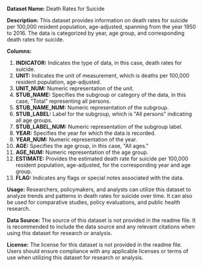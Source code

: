 
**Dataset Name:** Death Rates for Suicide

**Description:**
This dataset provides information on death rates for suicide per 100,000 resident population, age-adjusted, spanning from the year 1950 to 2016. The data is categorized by year, age group, and corresponding death rates for suicide.

**Columns:**
1. **INDICATOR:** Indicates the type of data, in this case, death rates for suicide.
2. **UNIT:** Indicates the unit of measurement, which is deaths per 100,000 resident population, age-adjusted.
3. **UNIT_NUM:** Numeric representation of the unit.
4. **STUB_NAME:** Specifies the subgroup or category of the data, in this case, "Total" representing all persons.
5. **STUB_NAME_NUM:** Numeric representation of the subgroup.
6. **STUB_LABEL:** Label for the subgroup, which is "All persons" indicating all age groups.
7. **STUB_LABEL_NUM:** Numeric representation of the subgroup label.
8. **YEAR:** Specifies the year for which the data is recorded.
9. **YEAR_NUM:** Numeric representation of the year.
10. **AGE:** Specifies the age group, in this case, "All ages."
11. **AGE_NUM:** Numeric representation of the age group.
12. **ESTIMATE:** Provides the estimated death rate for suicide per 100,000 resident population, age-adjusted, for the corresponding year and age group.
13. **FLAG:** Indicates any flags or special notes associated with the data.

**Usage:**
Researchers, policymakers, and analysts can utilize this dataset to analyze trends and patterns in death rates for suicide over time. It can also be used for comparative studies, policy evaluations, and public health research.

**Data Source:**
The source of this dataset is not provided in the readme file. It is recommended to include the data source and any relevant citations when using this dataset for research or analysis.

**License:**
The license for this dataset is not provided in the readme file. Users should ensure compliance with any applicable licenses or terms of use when utilizing this dataset for research or analysis.
